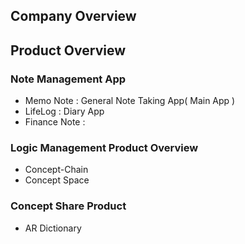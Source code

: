 ## Company Overview

## Product Overview
### Note Management App
- Memo Note : General Note Taking App( Main App )
- LifeLog : Diary App
- Finance Note : 
  
### Logic Management Product Overview
- Concept-Chain
- Concept Space

### Concept Share Product
- AR Dictionary
  
<!--

**Here are some ideas to get you started:**

🙋‍♀️ A short introduction - what is your organization all about?
🌈 Contribution guidelines - how can the community get involved?
👩‍💻 Useful resources - where can the community find your docs? Is there anything else the community should know?
🍿 Fun facts - what does your team eat for breakfast?
🧙 Remember, you can do mighty things with the power of [Markdown](https://docs.github.com/github/writing-on-github/getting-started-with-writing-and-formatting-on-github/basic-writing-and-formatting-syntax)
-->
